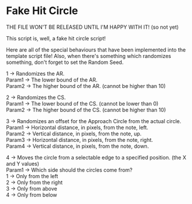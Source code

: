 # Fake Hit Circle

THE FILE WON'T BE RELEASED UNTIL I'M HAPPY WITH IT! (so not yet)

This script is, well, a fake hit circle script!

Here are all of the special behaviours that have been implemented into the template script file!
Also, when there's something which randomizes something, don't forget to set the Random Seed.

1 -> Randomizes the AR.  
Param1 -> The lower bound of the AR.  
Param2 -> The higher bound of the AR. (cannot be higher than 10)  

2 -> Randomizes the CS.  
Param1 -> The lower bound of the CS. (cannot be lower than 0)  
Param2 -> The higher bound of the CS. (cannot be higher than 10)  

3 -> Randomizes an offset for the Approach Circle from the actual circle.  
Param1 -> Horizontal distance, in pixels, from the note, left.  
Param2 -> Vertical distance, in pixels, from the note, up.  
Param3 -> Horizontal distance, in pixels, from the note, right.  
Param4 -> Vertical distance, in pixels, from the note, down.  

4 -> Moves the circle from a selectable edge to a specified position. (the X and Y values)<br/>
Param1 -> Which side should the circles come from?<br/>
1 -> Only from the left<br/>
2 -> Only from the right<br/>
3 -> Only from above<br/>
4 -> Only from below<br/>
